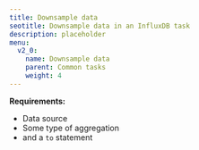 ```yaml
---
title: Downsample data
seotitle: Downsample data in an InfluxDB task
description: placeholder
menu:
  v2_0:
    name: Downsample data
    parent: Common tasks
    weight: 4
---
```


**Requirements:**

- Data source
- Some type of aggregation
- and a `to` statement
